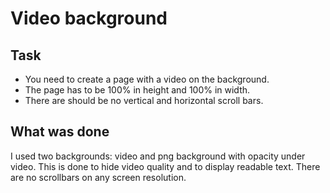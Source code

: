 # Video background

## Task
* You need to create a page with a video on the background. 
* The page has to be 100% in height and 100% in width.
* There are should be no vertical and horizontal scroll bars.

## What was done
I used two backgrounds: video and png background with opacity under video. 
This is done to hide video quality and to display readable text.
There are no scrollbars on any screen resolution.
